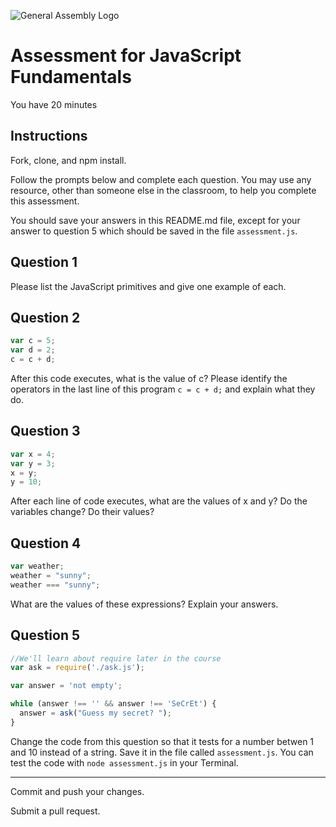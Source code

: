 ![General Assembly Logo](http://i.imgur.com/ke8USTq.png)

# Assessment for JavaScript Fundamentals

You have 20 minutes

## Instructions

Fork, clone, and npm install.

Follow the prompts below and complete each question.  You may use any resource, other than someone else in the classroom, to help you complete this assessment.

You should save your answers in this README.md file, except for your answer to question 5 which should be saved in the file `assessment.js`.

## Question 1

Please list the JavaScript primitives and give one example of each.

<!-- Replace this comment with your answer -->

## Question 2

```js
var c = 5;
var d = 2;
c = c + d;
```

After this code executes, what is the value of c?  Please identify the operators in the last line of this program `c = c + d;` and explain what they do.

<!-- Replace this comment with your answer -->

## Question 3

```js
var x = 4;
var y = 3;
x = y;
y = 10;
```

After each line of code executes, what are the values of x and y?  Do the variables change?  Do their values?

<!-- Replace this comment with your answer -->

## Question 4

```js
var weather;
weather = "sunny";
weather === "sunny";
```

What are the values of these expressions?  Explain your answers.

<!-- Replace this comment with your answer -->

## Question 5

```js
//We'll learn about require later in the course
var ask = require('./ask.js');

var answer = 'not empty';

while (answer !== '' && answer !== 'SeCrEt') {
  answer = ask("Guess my secret? ");
}
```

Change the code from this question so that it tests for a number betwen 1 and 10 instead of a string.  Save it in the file called `assessment.js`.  You can test the code with `node assessment.js` in your Terminal.

---

Commit and push your changes.

Submit a pull request.

